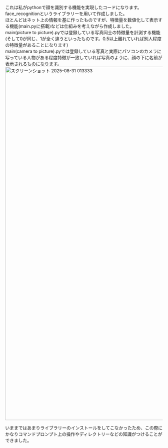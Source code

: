 これは私がpythonで顔を識別する機能を実現したコードになります。  
face_recognitionというライブラリーを用いて作成しました。  
ほとんどはネット上の情報を基に作ったものですが、特徴量を数値化して表示する機能(main.pyに搭載)などは仕組みを考えながら作成しました。  
main(picture to picture).pyでは登録している写真同士の特徴量を計測する機能(そして0が同じ、1が全く違うといったものです。0.5以上離れていれば別人程度の特徴量があることになります)  
main(camera to picture).pyでは登録している写真と実際にパソコンのカメラに写っている人物がある程度特徴が一致していれば写真のように、顔の下に名前が表示されるものになります。  
<img width="1764" height="1127" alt="スクリーンショット 2025-08-31 013333" src="https://github.com/user-attachments/assets/a5999278-aebe-4eca-a165-1580a28c1e06" />  
  
いままではあまりライブラリーのインストールをしてこなかったため、この際にかなりコマンドプロンプト上の操作やディレクトリーなどの知識がつけることができました。
